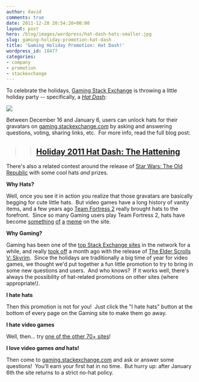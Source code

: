 ```yaml
---
author: david
comments: true
date: 2011-12-20 20:54:20+00:00
layout: post
hero: /blog/images/wordpress/hat-dash-hats-smaller.jpg
slug: gaming-holiday-promotion-hat-dash
title: 'Gaming Holiday Promotion: Hat Dash!'
wordpress_id: 10477
categories:
- company
- promotion
- stackexchange
---
```


To celebrate the holidays, [Gaming Stack Exchange](http://gaming.stackexchange.com) is throwing a little holiday party -- specifically, a _[Hat Dash](http://hatdash.com)_:

![](/blog/images/wordpress/hat-dash-hats-smaller.jpg)

Between December 16 and January 6, users can unlock hats for their gravatars on [gaming.stackexchange.com](http://gaming.stackexchange.com) by asking and answering questions, voting, sharing links, etc.  For more info, read the full blog post:


<blockquote>

> 
> ## [Holiday 2011 Hat Dash: The Hattening](http://blog.gaming.stackexchange.com/2011/12/holiday-2011-hat-dash-the-hattening/)
> 
> 
</blockquote>


There's also a related contest around the release of [Star Wars: The Old Republic](http://blog.gaming.stackexchange.com/2011/12/new-hats-for-star-wars-the-old-republic/) with some cool hats _and_ prizes.

**Why Hats?**

Well, once you see it in action you realize that those gravatars are basically begging for cute little hats.  But video games have a long history of vanity items, and a few years ago [Team Fortress 2](http://wiki.teamfortress.com/wiki/Hats) really brought hats to the forefront.  Since so many Gaming users play Team Fortress 2, hats have become [something](http://chat.stackexchange.com/transcript/35?m=2451253#2451253) [of](http://chat.stackexchange.com/transcript/35?m=44755#44755) [a](http://chat.stackexchange.com/transcript/35?m=284137#284137) [meme](http://chat.stackexchange.com/transcript/message/2440254#2440254) on the site.

**Why Gaming?**

Gaming has been one of the [top Stack Exchange sites](http://stackexchange.com/sites) in the network for a while, and really [took off](http://www.quantcast.com/gaming.stackexchange.com) a month ago with the release of [The Elder Scrolls V: Skyrim](http://gaming.stackexchange.com/questions/tagged/skyrim).  Since the holidays are traditionally a big time of year for video games, we thought we'd put together a fun little promotion to try to bring in some new questions and users.  And who knows?  If it works well, there's always the possibility of hat-related promotions on other sites (where appropriate!_)_.

**I hate hats**

Then this promotion is not for you!  Just click the "I hate hats" button at the bottom of every page on the Gaming site to make them go away.

**I hate video games**

Well, then... try [one of the other 70+ sites](http://stackexchange.com/sites)!

**I love video games _and_ hats!**

Then come to [gaming.stackexchange.com](http://gaming.stackexchange.com) and ask or answer some questions!  You'll earn your first hat in no time.  But hurry up: after January 6th the site returns to a strict no-hat policy.


